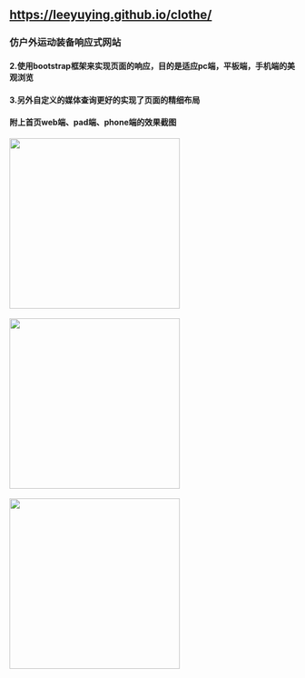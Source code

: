 ## https://leeyuying.github.io/clothe/
### 仿户外运动装备响应式网站
#### 2.使用bootstrap框架来实现页面的响应，目的是适应pc端，平板端，手机端的美观浏览
#### 3.另外自定义的媒体查询更好的实现了页面的精细布局

#### 附上首页web端、pad端、phone端的效果截图
<img src="https://github.com/LeeYuying/outdoors/blob/master/1.png" width="300"/><br/><br/>
<img src="https://github.com/LeeYuying/outdoors/blob/master/2.png" width="300"/><br/><br/>
<img src="https://github.com/LeeYuying/outdoors/blob/master/3.png" width="300"/>
